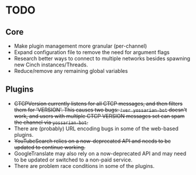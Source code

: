 TODO
====

## Core

* Make plugin management more granular (per-channel)
* Expand configuration file to remove the need for argument flags
* Research better ways to connect to multiple networks besides spawning new
Cinch instances/Threads.
* Reduce/remove any remaining global variables

## Plugins

* ~~CTCPVersion currently listens for all CTCP messages, and then filters them
for 'VERSION'. This causes two bugs: `!ver yossarian-bot` doesn't work, and
users with multiple CTCP VERSION messages set can spam the channel via `yossarian-bot`.~~
* There are (probably) URL encoding bugs in some of the web-based plugins.
* ~~YouTubeSearch relies on a now-deprecated API and needs to be updated to
continue working.~~
* GoogleTranslate may also rely on a now-deprecated API and may need to be updated
or switched to a non-paid service.
* There are problem race conditions in some of the plugins.
